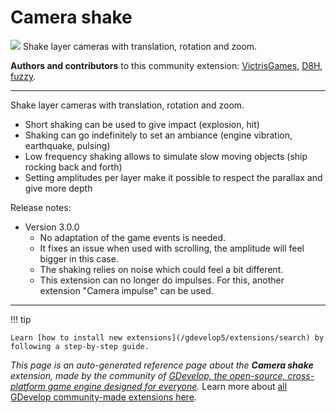 # Camera shake

<img src="https://resources.gdevelop-app.com/assets/Icons/vector-difference-ab.svg" class="extension-icon"></img>
Shake layer cameras with translation, rotation and zoom.

**Authors and contributors** to this community extension: [VictrisGames](https://gd.games/VictrisGames), [D8H](https://gd.games/D8H), [fuzzy](https://gd.games/fuzzy).

---

Shake layer cameras with translation, rotation and zoom.
- Short shaking can be used to give impact (explosion, hit)
- Shaking can go indefinitely to set an ambiance (engine vibration, earthquake, pulsing)
- Low frequency shaking allows to simulate slow moving objects (ship rocking back and forth)
- Setting amplitudes per layer make it possible to respect the parallax and give more depth

Release notes:
- Version 3.0.0
  - No adaptation of the game events is needed.
  - It fixes an issue when used with scrolling, the amplitude will feel bigger in this case.
  - The shaking relies on noise which could feel a bit different.
  - This extension can no longer do impulses. For this, another extension "Camera impulse" can be used.

---

!!! tip

    Learn [how to install new extensions](/gdevelop5/extensions/search) by following a step-by-step guide.

*This page is an auto-generated reference page about the **Camera shake** extension, made by the community of [GDevelop, the open-source, cross-platform game engine designed for everyone](https://gdevelop.io/).* Learn more about [all GDevelop community-made extensions here](/gdevelop5/extensions).